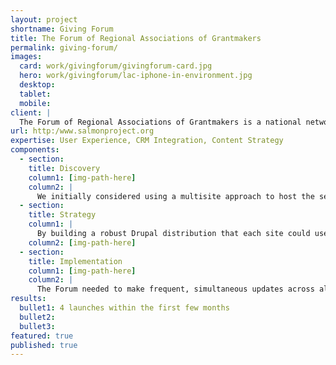 ```yaml
---
layout: project
shortname: Giving Forum
title: The Forum of Regional Associations of Grantmakers
permalink: giving-forum/
images:
  card: work/givingforum/givingforum-card.jpg
  hero: work/givingforum/lac-iphone-in-environment.jpg
  desktop: 
  tablet: 
  mobile: 
client: |
  The Forum of Regional Associations of Grantmakers is a national network comprised of thirty-four geographically-based professional associations with staff sizes ranging from one to twenty plus. Seventeen of these associations share a similar technology platform. The Forum wanted to transition to a more open and flexible system rather than maintain this highly-custom content management solution. That’s where ThinkShout came in. After careful consideration, we ultimately recommended Pantheon One -- the only solution that allows a network of nonprofits to roll out a custom-built shared Drupal distribution -- as a platform.
url: http:/www.salmonproject.org
expertise: User Experience, CRM Integration, Content Strategy
components:
  - section:
    title: Discovery
    column1: [img-path-here]
    column2: |
      We initially considered using a multisite approach to host the seventeen sites, but were concerned about the customization and update difficulties we’d face with that platform. In the end, Pantheon One won out. 
  - section:
    title: Strategy
    column1: |
      By building a robust Drupal distribution that each site could use, every member started off with the same tools for uniformity and ease of use. This not only cut down on cost, but still allowed for expansion if the association or individual members ever needed more advanced utilities. Lastly, we also introduced a brand new version of the Salesforce integration suite, which allowed for seamless, quick updates.
    column2: [img-path-here]
  - section:
    title: Implementation
    column1: [img-path-here]
    column2: |
      The Forum needed to make frequent, simultaneous updates across all of their sites, so we needed to go with a toolset that would allow for quick changes with minimal downtime. Each participating organization had the capability to customize the look and feel of their site while being empowered to make changes and updates according to their own timeline.
results:
  bullet1: 4 launches within the first few months
  bullet2: 
  bullet3: 
featured: true
published: true
---
```



